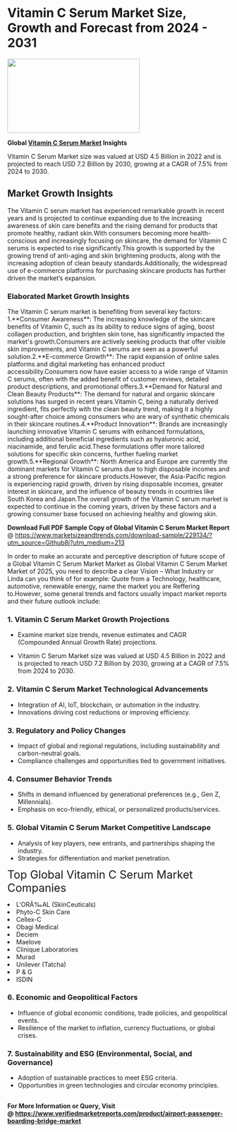 <H1>Vitamin C Serum Market Size, Growth and Forecast from 2024 - 2031</H1><img class="aligncenter size-medium wp-image-584254" src="https://thirdeyenews.in/wp-content/uploads/2024/09/Global-Market-Research-300x168.jpeg" alt="" width="300" height="168" /><p><strong>Global&nbsp;<a href="https://www.marketsizeandtrends.com/download-sample/229134/?utm_source=Github8j?utm_medium=213">Vitamin C Serum Market</a> Insights</strong></p><p>Vitamin C Serum Market size was valued at USD 4.5 Billion in 2022 and is projected to reach USD 7.2 Billion by 2030, growing at a CAGR of 7.5% from 2024 to 2030.</p><p><h2>Market Growth Insights</h2> The Vitamin C serum market has experienced remarkable growth in recent years and is projected to continue expanding due to the increasing awareness of skin care benefits and the rising demand for products that promote healthy, radiant skin.With consumers becoming more health-conscious and increasingly focusing on skincare, the demand for Vitamin C serums is expected to rise significantly.This growth is supported by the growing trend of anti-aging and skin brightening products, along with the increasing adoption of clean beauty standards.Additionally, the widespread use of e-commerce platforms for purchasing skincare products has further driven the market’s expansion.<h3>Elaborated Market Growth Insights</h3> The Vitamin C serum market is benefiting from several key factors: 1.**Consumer Awareness**: The increasing knowledge of the skincare benefits of Vitamin C, such as its ability to reduce signs of aging, boost collagen production, and brighten skin tone, has significantly impacted the market's growth.Consumers are actively seeking products that offer visible skin improvements, and Vitamin C serums are seen as a powerful solution.2.**E-commerce Growth**: The rapid expansion of online sales platforms and digital marketing has enhanced product accessibility.Consumers now have easier access to a wide range of Vitamin C serums, often with the added benefit of customer reviews, detailed product descriptions, and promotional offers.3.**Demand for Natural and Clean Beauty Products**: The demand for natural and organic skincare solutions has surged in recent years.Vitamin C, being a naturally derived ingredient, fits perfectly with the clean beauty trend, making it a highly sought-after choice among consumers who are wary of synthetic chemicals in their skincare routines.4.**Product Innovation**: Brands are increasingly launching innovative Vitamin C serums with enhanced formulations, including additional beneficial ingredients such as hyaluronic acid, niacinamide, and ferulic acid.These formulations offer more tailored solutions for specific skin concerns, further fueling market growth.5.**Regional Growth**: North America and Europe are currently the dominant markets for Vitamin C serums due to high disposable incomes and a strong preference for skincare products.However, the Asia-Pacific region is experiencing rapid growth, driven by rising disposable incomes, greater interest in skincare, and the influence of beauty trends in countries like South Korea and Japan.The overall growth of the Vitamin C serum market is expected to continue in the coming years, driven by these factors and a growing consumer base focused on achieving healthy and glowing skin.<p><span class=""><strong>Download Full PDF Sample Copy of Global Vitamin C Serum Market Report</strong> @ <a href="https://www.marketsizeandtrends.com/download-sample/229134/?utm_source=Github8j?utm_medium=213" target="_blank">https://www.marketsizeandtrends.com/download-sample/229134/?utm_source=Github8j?utm_medium=213</a></span></p><p>In order to make an accurate and perceptive description of future scope of a Global&nbsp;Vitamin C Serum Market Market as Global&nbsp;Vitamin C Serum Market Market of 2025, you need to describe a clear Vision &ndash; What Industry or Linda can you think of for example: Quote from a Technology, healthcare, automotive, renewable energy, name the market you are Reffering to.However, some general trends and factors usually impact market reports and their future outlook include:</p><h3>1.&nbsp;<strong>Vitamin C Serum Market Growth Projections</strong></h3><ul><li>Examine market size trends, revenue estimates and CAGR (Compounded Annual Growth Rate) projections.</li><li><p>Vitamin C Serum Market size was valued at USD 4.5 Billion in 2022 and is projected to reach USD 7.2 Billion by 2030, growing at a CAGR of 7.5% from 2024 to 2030.</p></li></ul><h3>2.&nbsp;<strong>Vitamin C Serum Market Technological Advancements</strong></h3><ul><li>Integration of AI, IoT, blockchain, or automation in the industry.</li><li>Innovations driving cost reductions or improving efficiency.</li></ul><h3>3.&nbsp;<strong>Regulatory and Policy Changes</strong></h3><ul><li>Impact of global and regional regulations, including sustainability and carbon-neutral goals.</li><li>Compliance challenges and opportunities tied to government initiatives.</li></ul><h3>4.&nbsp;<strong>Consumer Behavior Trends</strong></h3><ul><li>Shifts in demand influenced by generational preferences (e.g., Gen Z, Millennials).</li><li>Emphasis on eco-friendly, ethical, or personalized products/services.</li></ul><h3>5.&nbsp;<strong>Global Vitamin C Serum Market Competitive Landscape</strong></h3><ul><li>Analysis of key players, new entrants, and partnerships shaping the industry.</li><li>Strategies for differentiation and market penetration.</li></ul><p data-pm-slice="1 1 []"><span style="color: inherit; font-family: inherit; font-size: 25px;">Top Global Vitamin C Serum Market Companies</span></p><div class="" data-test-id=""><p><li>L'ORÃ‰AL (SkinCeuticals)</li><li> Phyto-C Skin Care</li><li> Cellex-C</li><li> Obagi Medical</li><li> Deciem</li><li> Maelove</li><li> Clinique Laboratories</li><li> Murad</li><li> Unilever (Tatcha)</li><li> P & G</li><li> ISDIN</li></p></div><h3>6.&nbsp;<strong>Economic and Geopolitical Factors</strong></h3><ul><li>Influence of global economic conditions, trade policies, and geopolitical events.</li><li>Resilience of the market to inflation, currency fluctuations, or global crises.</li></ul><h3>7.&nbsp;<strong>Sustainability and ESG (Environmental, Social, and Governance)</strong></h3><ul><li>Adoption of sustainable practices to meet ESG criteria.</li><li>Opportunities in green technologies and circular economy principles.</li></ul><h2><strong style="font-size: 14px;">For More Information or Query, Visit @&nbsp;</strong><a style="background-color: #ffffff; font-size: 14px;" href="https://www.marketsizeandtrends.com/report/vitamin-c-serum-market/" target="_blank">https://www.verifiedmarketreports.com/product/airport-passenger-boarding-bridge-market</a></h2>